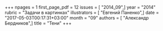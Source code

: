+++
npages = 1
first_page_pdf = 12
issues = [ "2014_09",]
year = "2014"
rubric = "Задачи в картинках"
illustrators = [ "Евгений Паненко",]
date = "2017-05-03T00:17:31+03:00"
month = "09"
authors = [ "Александр Бердников",]
title = "Тени"
+++
